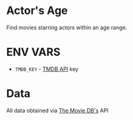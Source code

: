 # Actor's Age

Find movies starring actors within an age range.

# ENV VARS

* `TMDB_KEY` - [TMDB API](https://developers.themoviedb.org/) key

# Data

All data obtained via [The Movie DB's](https://www.themoviedb.org/) API
